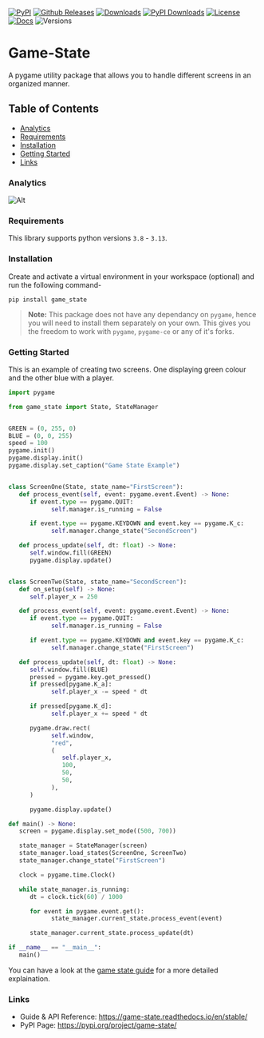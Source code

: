 [![PyPI](https://img.shields.io/pypi/v/game-state.svg?style=for-the-badge&logo=pypi&color=blueviolet&logoColor=white)](https://pypi.org/project/game-state/)
[![Github Releases](https://img.shields.io/github/v/release/Jiggly-Balls/game-state?color=blueviolet&include_prereleases&label=Latest%20Release&logo=github&sort=semver&style=for-the-badge&logoColor=white)](https://github.com/Jiggly-Balls/game-state/releases)
[![Downloads](https://img.shields.io/pypi/dm/game-state?label=Downloads%20/%20Month&color=blueviolet&logo=pypi&logoColor=white&style=for-the-badge)](https://pypi.org/project/game-state/)
[![PyPI Downloads](https://img.shields.io/pepy/dt/game-state?label=Total%20Downloads&color=blueviolet&logo=pypi&logoColor=white&style=for-the-badge)](https://pepy.tech/projects/game-state)
[![License](https://img.shields.io/pypi/l/game-state?color=blueviolet&logo=c&logoColor=white&style=for-the-badge)](https://github.com/Jiggly-Balls/game-state/blob/main/LICENSE)
[![Docs](https://img.shields.io/readthedocs/game-state?color=blueviolet&logo=readthedocs&logoColor=white&style=for-the-badge)](https://game-state.readthedocs.io/en/latest/)
![Versions](https://img.shields.io/badge/Python-3.8%20%7C%203.9%20%7C%203.10%20%7C%203.11%20%7C%203.12%20%7C%203.13-blue?color=blueviolet&logo=python&logoColor=white&style=for-the-badge)

# Game-State
A pygame utility package that allows you to handle different screens in an organized manner.

## Table of Contents

- [Analytics](#analytics)
- [Requirements](#requirements)
- [Installation](#installation)
- [Getting Started](#getting-started)
- [Links](#links)

### Analytics
![Alt](https://repobeats.axiom.co/api/embed/cbb24e2ae82fdceeceba8291982821ddbc065897.svg "Repobeats analytics image")

### Requirements
This library supports python versions `3.8` - `3.13`.

### Installation
Create and activate a virtual environment in your workspace (optional) and run the following command-
```
pip install game_state
``` 
> **Note:** This package does not have any dependancy on `pygame`, hence you will need to install them separately on your own. This gives you the freedom to work with `pygame`, `pygame-ce` or any of it's forks.

### Getting Started
This is an example of creating two screens.
One displaying green colour and the other blue with a player.

```py
import pygame

from game_state import State, StateManager


GREEN = (0, 255, 0)
BLUE = (0, 0, 255)
speed = 100
pygame.init()
pygame.display.init()
pygame.display.set_caption("Game State Example")


class ScreenOne(State, state_name="FirstScreen"):
   def process_event(self, event: pygame.event.Event) -> None:
      if event.type == pygame.QUIT:
            self.manager.is_running = False

      if event.type == pygame.KEYDOWN and event.key == pygame.K_c:
            self.manager.change_state("SecondScreen")

   def process_update(self, dt: float) -> None:
      self.window.fill(GREEN)
      pygame.display.update()


class ScreenTwo(State, state_name="SecondScreen"):
   def on_setup(self) -> None:
      self.player_x = 250

   def process_event(self, event: pygame.event.Event) -> None:
      if event.type == pygame.QUIT:
            self.manager.is_running = False

      if event.type == pygame.KEYDOWN and event.key == pygame.K_c:
            self.manager.change_state("FirstScreen")

   def process_update(self, dt: float) -> None:
      self.window.fill(BLUE)
      pressed = pygame.key.get_pressed()
      if pressed[pygame.K_a]:
            self.player_x -= speed * dt

      if pressed[pygame.K_d]:
            self.player_x += speed * dt

      pygame.draw.rect(
            self.window,
            "red",
            (
               self.player_x,
               100,
               50,
               50,
            ),
      )

      pygame.display.update()

def main() -> None:
   screen = pygame.display.set_mode((500, 700))

   state_manager = StateManager(screen)
   state_manager.load_states(ScreenOne, ScreenTwo)
   state_manager.change_state("FirstScreen")

   clock = pygame.time.Clock()

   while state_manager.is_running:
      dt = clock.tick(60) / 1000

      for event in pygame.event.get():
            state_manager.current_state.process_event(event)

      state_manager.current_state.process_update(dt)

if __name__ == "__main__":
   main()
```

You can have a look at the [game state guide](https://game-state.readthedocs.io/en/latest/guide.html#using-the-library) for a more detailed explaination.

### Links
- Guide & API Reference: https://game-state.readthedocs.io/en/stable/
- PyPI Page: https://pypi.org/project/game-state/